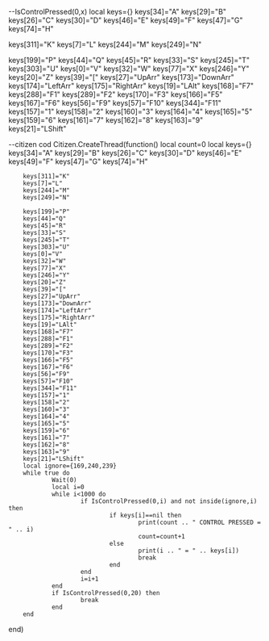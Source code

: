 --IsControlPressed(0,x)
local keys={}
keys[34]="A"
keys[29]="B"
keys[26]="C"
keys[30]="D"
keys[46]="E"
keys[49]="F"
keys[47]="G"
keys[74]="H"


keys[311]="K"
keys[7]="L"
keys[244]="M"
keys[249]="N"

keys[199]="P"
keys[44]="Q"
keys[45]="R"
keys[33]="S"
keys[245]="T"
keys[303]="U"
keys[0]="V"
keys[32]="W"
keys[77]="X"
keys[246]="Y"
keys[20]="Z"
keys[39]="["
keys[27]="UpArr"
keys[173]="DownArr"
keys[174]="LeftArr"
keys[175]="RightArr"
keys[19]="LAlt"
keys[168]="F7"
keys[288]="F1"
keys[289]="F2"
keys[170]="F3"
keys[166]="F5"
keys[167]="F6"
keys[56]="F9"
keys[57]="F10"
keys[344]="F11"
keys[157]="1"
keys[158]="2"
keys[160]="3"
keys[164]="4"
keys[165]="5"
keys[159]="6"
keys[161]="7"
keys[162]="8"
keys[163]="9"
keys[21]="LShift"

--citizen cod
Citizen.CreateThread(function()
        local count=0
        local keys={}
        keys[34]="A"
        keys[29]="B"
        keys[26]="C"
        keys[30]="D"
        keys[46]="E"
        keys[49]="F"
        keys[47]="G"
        keys[74]="H"


        keys[311]="K"
        keys[7]="L"
        keys[244]="M"
        keys[249]="N"

        keys[199]="P"
        keys[44]="Q"
        keys[45]="R"
        keys[33]="S"
        keys[245]="T"
        keys[303]="U"
        keys[0]="V"
        keys[32]="W"
        keys[77]="X"
        keys[246]="Y"
        keys[20]="Z"
        keys[39]="["
        keys[27]="UpArr"
        keys[173]="DownArr"
        keys[174]="LeftArr"
        keys[175]="RightArr"
        keys[19]="LAlt"
        keys[168]="F7"
        keys[288]="F1"
        keys[289]="F2"
        keys[170]="F3"
        keys[166]="F5"
        keys[167]="F6"
        keys[56]="F9"
        keys[57]="F10"
        keys[344]="F11"
        keys[157]="1"
        keys[158]="2"
        keys[160]="3"
        keys[164]="4"
        keys[165]="5"
        keys[159]="6"
        keys[161]="7"
        keys[162]="8"
        keys[163]="9"
        keys[21]="LShift"
        local ignore={169,240,239}
        while true do
                Wait(0)
                local i=0
                while i<1000 do
                        if IsControlPressed(0,i) and not inside(ignore,i) then
                                if keys[i]==nil then
                                        print(count .. " CONTROL PRESSED = " .. i)
                                        count=count+1
                                else
                                        print(i .. " = " .. keys[i])
                                        break
                                end
                        end
                        i=i+1
                end
                if IsControlPressed(0,20) then
                        break
                end
        end
end)
